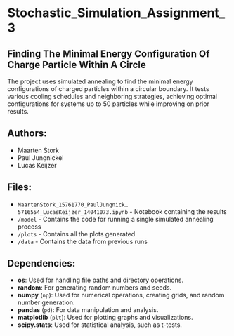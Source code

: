 # Stochastic_Simulation_Assignment_3
## Finding The Minimal Energy Configuration Of Charge Particle Within A Circle
The project uses simulated annealing to find the minimal energy configurations of charged particles within a circular boundary. It tests various cooling schedules and neighboring strategies, achieving optimal configurations for systems up to 50 particles while improving on prior results.

## Authors:
- Maarten Stork
- Paul Jungnickel
- Lucas Keijzer

## Files:
- `MaartenStork_15761770_PaulJungnick…5716554_LucasKeijzer_14041073.ipynb` - Notebook containing the results
- `/model` - Contains the code for running a single simulated annealing process
- `/plots` - Contains all the plots generated 
- `/data` - Contains the data from previous runs 

## Dependencies:
- **os**: Used for handling file paths and directory operations.
- **random**: For generating random numbers and seeds.
- **numpy** (`np`): Used for numerical operations, creating grids, and random number generation.
- **pandas** (`pd`): For data manipulation and analysis.
- **matplotlib** (`plt`): Used for plotting graphs and visualizations.
- **scipy.stats**: Used for statistical analysis, such as t-tests.

